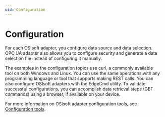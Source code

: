 ```yaml
---
uid: Configuration
---
```


# Configuration

For each OSIsoft adapter, you configure data source and data selection. OPC UA adapter also allows you to configure security and generate a data selection file instead of configuring it manually.

The examples in the configuration topics use curl, a commonly available tool on both Windows and Linux. You can use the same operations with any programming language or tool that supports making REST calls. You can also configure OSIsoft adapters with the EdgeCmd utility. To validate successful configurations, you can accomplish data retrieval steps (GET commands) using a browser, if available on your device.

For more information on OSIsoft adapter configuration tools, see [Configuration tools](https://osisoft.github.io/OSIsoft-Adapter-OPC-UA-Docs/V1/main/V1/Configuration/Configuration%20tools.html).
